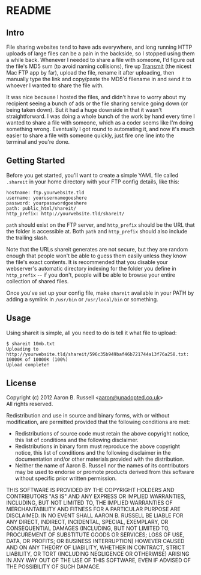 README
======

Intro
-----

File sharing websites tend to have ads everywhere, and long running HTTP uploads of large files can be a pain in the backside, so I stopped using them a while back. Whenever I needed to share a file with someone, I'd figure out the file's MD5 sum (to avoid naming collisions), fire up [Transmit](http://panic.com/transmit) (the nicest Mac FTP app by far), upload the file, rename it after uploading, then manually type the link and copy/paste the MD5'd filename in and send it to whoever I wanted to share the file with.

It was nice because I hosted the files, and didn't have to worry about my recipient seeing a bunch of ads or the file sharing service going down (or being taken down). But it had a huge downside in that it wasn't straightforward. I was doing a whole bunch of the work by hand every time I wanted to share a file with someone, which as a coder seems like I'm doing something wrong. Eventually I got round to automating it, and now it's much easier to share a file with someone quickly, just fire one line into the terminal and you're done.

Getting Started
---------------

Before you get started, you'll want to create a simple YAML file called `.shareit` in your home directory with your FTP config details, like this:

    hostname: ftp.yourwebsite.tld
    username: yourusernamegoeshere
    password: yourpasswordgoeshere
    path: public_html/shareit/
    http_prefix: http://yourwebsite.tld/shareit/

`path` should exist on the FTP server, and `http_prefix` should be the URL that the folder is accessible at. Both `path` and `http_prefix` should also include the trailing slash.

Note that the URLs shareit generates are not secure, but they are random enough that people won't be able to guess them easily unless they know the file's exact contents. It is recommended that you disable your webserver's automatic directory indexing for the folder you define in `http_prefix` -- if you don't, people will be able to browse your entire collection of shared files.

Once you've set up your config file, make `shareit` available in your PATH by adding a symlink in `/usr/bin` or `/usr/local/bin` or something.

Usage
-----

Using shareit is simple, all you need to do is tell it what file to upload:

    $ shareit 10mb.txt
    Uploading to http://yourwebsite.tld/shareit/596c35b949baf46b721744a13f76a258.txt: 10000K of 10000K (100%)
    Upload complete!

License
-------

Copyright (c) 2012 Aaron B. Russell &lt;aaron@unadopted.co.uk&gt;<br>
All rights reserved.

Redistribution and use in source and binary forms, with or without modification, are permitted provided that the following conditions are met:

* Redistributions of source code must retain the above copyright notice, this list of conditions and the following disclaimer.
* Redistributions in binary form must reproduce the above copyright notice, this list of conditions and the following disclaimer in the documentation and/or other materials provided with the distribution.
* Neither the name of Aaron B. Russell nor the names of its contributors may be used to endorse or promote products derived from this software without specific prior written permission.

THIS SOFTWARE IS PROVIDED BY THE COPYRIGHT HOLDERS AND CONTRIBUTORS "AS IS" AND ANY EXPRESS OR IMPLIED WARRANTIES, INCLUDING, BUT NOT LIMITED TO, THE IMPLIED WARRANTIES OF MERCHANTABILITY AND FITNESS FOR A PARTICULAR PURPOSE ARE DISCLAIMED. IN NO EVENT SHALL AARON B. RUSSELL BE LIABLE FOR ANY DIRECT, INDIRECT, INCIDENTAL, SPECIAL, EXEMPLARY, OR CONSEQUENTIAL DAMAGES (INCLUDING, BUT NOT LIMITED TO, PROCUREMENT OF SUBSTITUTE GOODS OR SERVICES; LOSS OF USE, DATA, OR PROFITS; OR BUSINESS INTERRUPTION) HOWEVER CAUSED AND ON ANY THEORY OF LIABILITY, WHETHER IN CONTRACT, STRICT LIABILITY, OR TORT (INCLUDING NEGLIGENCE OR OTHERWISE) ARISING IN ANY WAY OUT OF THE USE OF THIS SOFTWARE, EVEN IF ADVISED OF THE POSSIBILITY OF SUCH DAMAGE.